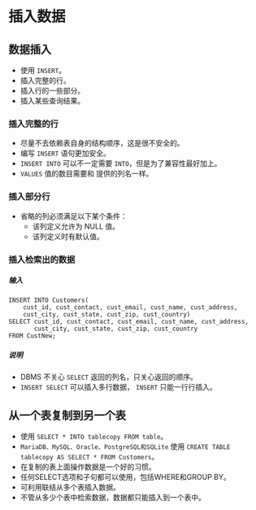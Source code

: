 # 插入数据

## 数据插入
* 使用 `INSERT`。
* 插入完整的行。
* 插入行的一些部分。
* 插入某些查询结果。

### 插入完整的行
* 尽量不去依赖表自身的结构顺序，这是很不安全的。
* 编写 `INSERT` 语句更加安全。
* `INSERT INTO` 可以不一定需要 `INTO`，但是为了兼容性最好加上。
* `VALUES` 值的数目需要和 提供的列名一样。

### 插入部分行
* 省略的列必须满足以下某个条件：
    * 该列定义允许为 NULL 值。
    * 该列定义时有默认值。

### 插入检索出的数据
##### 输入
```
INSERT INTO Customers(
    cust_id, cust_contact, cust_email, cust_name, cust_address,
    cust_city, cust_state, cust_zip, cust_country)
SELECT cust_id, cust_contact, cust_email, cust_name, cust_address,
       cust_city, cust_state, cust_zip, cust_country
FROM CustNew;
```

##### 说明
* DBMS 不关心 `SELECT` 返回的列名，只关心返回的顺序。
* `INSERT SELECT` 可以插入多行数据， `INSERT` 只能一行行插入。

## 从一个表复制到另一个表
* 使用 `SELECT * INTO tablecopy FROM table`。
* `MariaDB、MySQL、Oracle、PostgreSQL和SQLite` 使用 `CREATE TABLE tablecopy AS SELECT * FROM Customers`。
* 在复制的表上面操作数据是一个好的习惯。
* 任何SELECT选项和子句都可以使用，包括WHERE和GROUP BY。
* 可利用联结从多个表插入数据。
* 不管从多少个表中检索数据，数据都只能插入到一个表中。
